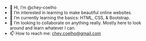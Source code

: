 - 👋 Hi, I’m @chey-coelho
- 👀 I’m interested in learning to make beautiful online websites.
- 🌱 I’m currently learning the basics: HTML, CSS, & Bootstrap.
- 💞️ I’m looking to collaborate on anything really. Mostly here to look around and learn whatever I can.
- 📫 How to reach me: chey.coelho@gmail.com

<!---
chey-coelho/chey-coelho is a ✨ special ✨ repository because its `README.md` (this file) appears on your GitHub profile.
You can click the Preview link to take a look at your changes.
--->
